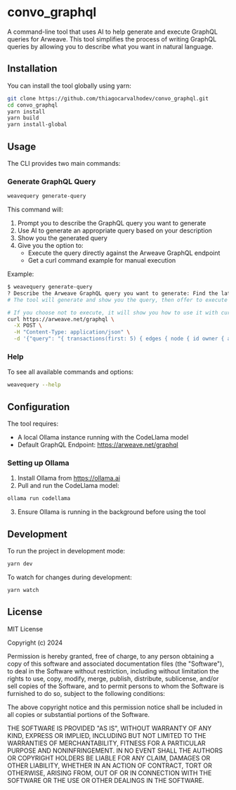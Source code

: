 # convo_graphql

A command-line tool that uses AI to help generate and execute GraphQL queries for Arweave. This tool simplifies the process of writing GraphQL queries by allowing you to describe what you want in natural language.

## Installation

You can install the tool globally using yarn:

```bash
git clone https://github.com/thiagocarvalhodev/convo_graphql.git
cd convo_graphql
yarn install
yarn build
yarn install-global
```

## Usage

The CLI provides two main commands:

### Generate GraphQL Query

```bash
weavequery generate-query
```

This command will:
1. Prompt you to describe the GraphQL query you want to generate
2. Use AI to generate an appropriate query based on your description
3. Show you the generated query
4. Give you the option to:
   - Execute the query directly against the Arweave GraphQL endpoint
   - Get a curl command example for manual execution

Example:

```bash
$ weavequery generate-query
? Describe the Arweave GraphQL query you want to generate: Find the latest 5 transactions with their IDs and owners
# The tool will generate and show you the query, then offer to execute it

# If you choose not to execute, it will show you how to use it with curl:
curl https://arweave.net/graphql \
  -X POST \
  -H "Content-Type: application/json" \
  -d '{"query": "{ transactions(first: 5) { edges { node { id owner { address } } } } }"}'
```

### Help

To see all available commands and options:

```bash
weavequery --help
```

## Configuration

The tool requires:
- A local Ollama instance running with the CodeLlama model
- Default GraphQL Endpoint: https://arweave.net/graphql

### Setting up Ollama

1. Install Ollama from https://ollama.ai
2. Pull and run the CodeLlama model:
```bash
ollama run codellama
```
3. Ensure Ollama is running in the background before using the tool

## Development

To run the project in development mode:

```bash
yarn dev
```

To watch for changes during development:

```bash
yarn watch
```

## License

MIT License

Copyright (c) 2024

Permission is hereby granted, free of charge, to any person obtaining a copy
of this software and associated documentation files (the "Software"), to deal
in the Software without restriction, including without limitation the rights
to use, copy, modify, merge, publish, distribute, sublicense, and/or sell
copies of the Software, and to permit persons to whom the Software is
furnished to do so, subject to the following conditions:

The above copyright notice and this permission notice shall be included in all
copies or substantial portions of the Software.

THE SOFTWARE IS PROVIDED "AS IS", WITHOUT WARRANTY OF ANY KIND, EXPRESS OR
IMPLIED, INCLUDING BUT NOT LIMITED TO THE WARRANTIES OF MERCHANTABILITY,
FITNESS FOR A PARTICULAR PURPOSE AND NONINFRINGEMENT. IN NO EVENT SHALL THE
AUTHORS OR COPYRIGHT HOLDERS BE LIABLE FOR ANY CLAIM, DAMAGES OR OTHER
LIABILITY, WHETHER IN AN ACTION OF CONTRACT, TORT OR OTHERWISE, ARISING FROM,
OUT OF OR IN CONNECTION WITH THE SOFTWARE OR THE USE OR OTHER DEALINGS IN THE
SOFTWARE.
